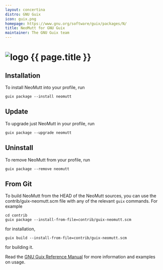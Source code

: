 ```yaml
---
layout: concertina
distro: GNU Guix
icon: guix.png
homepage: https://www.gnu.org/software/guix/packages/N/
title: NeoMutt for GNU Guix
maintainer: The GNU Guix team
---
```


# ![logo](/images/distros/{{page.icon}}) {{ page.title }}

## Installation <a id="install"></a>

To install NeoMutt into your profile, run

```
guix package --install neomutt
```

## Update <a id="update"></a>

To upgrade just NeoMutt in your profile, run

```
guix package --upgrade neomutt
```

## Uninstall <a id="uninstall"></a>

To remove NeoMutt from your profile, run

```
guix package --remove neomutt
```

## From Git <a id="dev-build"></a>

To build NeoMutt from the HEAD of the NeoMutt sources, you can use the
contrib/guix-neomutt.scm file with any of the relevant `guix` commands. For
example

```
cd contrib
guix package --install-from-file=contrib/guix-neomutt.scm
```

for installation,

```
guix build --install-from-file=contrib/guix-neomutt.scm
```

for building it.

Read the
[GNU Guix Reference Manual](https://www.gnu.org/software/guix/manual/guix.html)
for more information and examples on usage.

